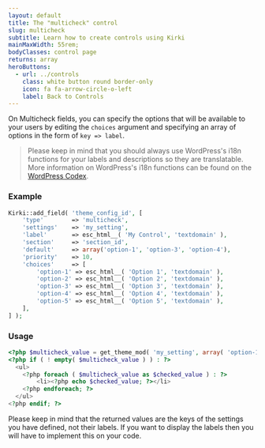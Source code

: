 ```yaml
---
layout: default
title: The "multicheck" control
slug: multicheck
subtitle: Learn how to create controls using Kirki
mainMaxWidth: 55rem;
bodyClasses: control page
returns: array
heroButtons:
  - url: ../controls
    class: white button round border-only
    icon: fa fa-arrow-circle-o-left
    label: Back to Controls
---
```



On Multicheck fields, you can specify the options that will be available to your users by editing the `choices` argument and specifying an array of options in the form of `key => label`.

> Please keep in mind that you should always use WordPress's i18n functions for your labels and descriptions so they are translatable. More information on WordPress's i18n functions can be found on the [WordPress Codex](https://codex.wordpress.org/I18n_for_WordPress_Developers).

### Example

```php
Kirki::add_field( 'theme_config_id', [
	'type'        => 'multicheck',
	'settings'    => 'my_setting',
	'label'       => esc_html__( 'My Control', 'textdomain' ),
	'section'     => 'section_id',
	'default'     => array('option-1', 'option-3', 'option-4'),
	'priority'    => 10,
	'choices'     => [
		'option-1' => esc_html__( 'Option 1', 'textdomain' ),
		'option-2' => esc_html__( 'Option 2', 'textdomain' ),
		'option-3' => esc_html__( 'Option 3', 'textdomain' ),
		'option-4' => esc_html__( 'Option 4', 'textdomain' ),
		'option-5' => esc_html__( 'Option 5', 'textdomain' ),
	],
] );
```

### Usage

```php
<?php $multicheck_value = get_theme_mod( 'my_setting', array( 'option-1', 'option-3' ) ); ?>
<?php if ( ! empty( $multicheck_value ) ) : ?>
  <ul>
	<?php foreach ( $multicheck_value as $checked_value ) : ?>
		<li><?php echo $checked_value; ?></li>
	<?php endforeach; ?>
  </ul>
<?php endif; ?>
```

Please keep in mind that the returned values are the keys of the settings you have defined, not their labels. If you want to display the labels then you will have to implement this on your code.
